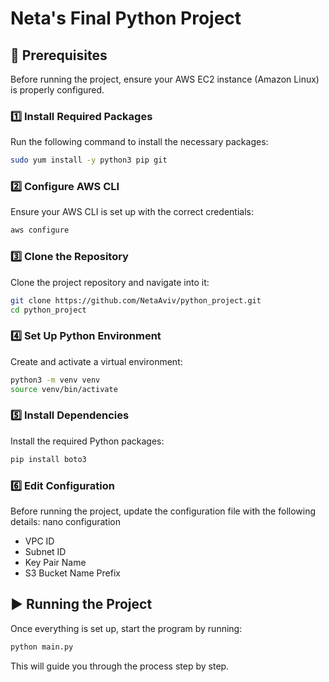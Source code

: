 # Neta's Final Python Project

## 📌 Prerequisites

Before running the project, ensure your AWS EC2 instance (Amazon Linux) is properly configured.

### 1️⃣ Install Required Packages
Run the following command to install the necessary packages:
```sh
sudo yum install -y python3 pip git
```

### 2️⃣ Configure AWS CLI
Ensure your AWS CLI is set up with the correct credentials:
```sh
aws configure
```

### 3️⃣ Clone the Repository
Clone the project repository and navigate into it:
```sh
git clone https://github.com/NetaAviv/python_project.git
cd python_project
```

### 4️⃣ Set Up Python Environment
Create and activate a virtual environment:
```sh
python3 -m venv venv
source venv/bin/activate
```

### 5️⃣ Install Dependencies
Install the required Python packages:
```sh
pip install boto3
```

### 6️⃣ Edit Configuration
Before running the project, update the configuration file with the following details:
 nano configuration 
- VPC ID
- Subnet ID
- Key Pair Name
- S3 Bucket Name Prefix

## ▶️ Running the Project
Once everything is set up, start the program by running:
```sh
python main.py
```
This will guide you through the process step by step.

